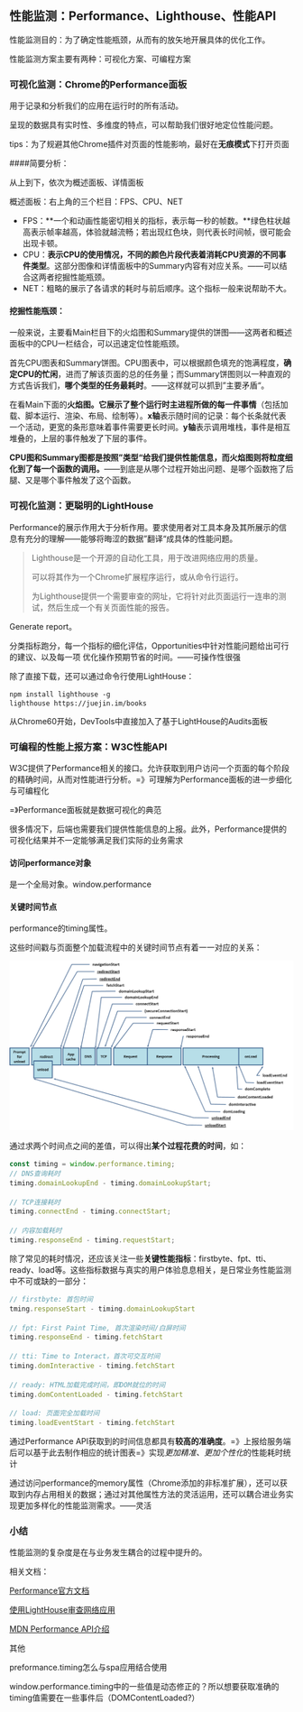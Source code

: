 ## 性能监测：Performance、Lighthouse、性能API

性能监测目的：为了确定性能瓶颈，从而有的放矢地开展具体的优化工作。

性能监测方案主要有两种：可视化方案、可编程方案



### 可视化监测：Chrome的Performance面板

用于记录和分析我们的应用在运行时的所有活动。

呈现的数据具有实时性、多维度的特点，可以帮助我们很好地定位性能问题。

tips：为了规避其他Chrome插件对页面的性能影响，最好在**无痕模式**下打开页面

####简要分析：

从上到下，依次为概述面板、详情面板

概述面板：右上角的三个栏目：FPS、CPU、NET

* FPS：**一个和动画性能密切相关的指标，表示每一秒的帧数。**绿色柱状越高表示帧率越高，体验就越流畅；若出现红色块，则代表长时间帧，很可能会出现卡顿。
* CPU：**表示CPU的使用情况，不同的颜色片段代表着消耗CPU资源的不同事件类型**。这部分图像和详情面板中的Summary内容有对应关系。——可以结合这两者挖掘性能瓶颈。
* NET：粗略的展示了各请求的耗时与前后顺序。这个指标一般来说帮助不大。

#### 挖掘性能瓶颈：

一般来说，主要看Main栏目下的火焰图和Summary提供的饼图——这两者和概述面板中的CPU一栏结合，可以迅速定位性能瓶颈。

首先CPU图表和Summary饼图。CPU图表中，可以根据颜色填充的饱满程度，**确定CPU的忙闲**，进而了解该页面的总的任务量；而Summary饼图则以一种直观的方式告诉我们，**哪个类型的任务最耗时**。——这样就可以抓到”主要矛盾“。

在看Main下面的**火焰图。它展示了整个运行时主进程所做的每一件事情**（包括加载、脚本运行、渲染、布局、绘制等）。**x轴**表示随时间的记录：每个长条就代表一个活动，更宽的条形意味着事件需要更长时间。**y轴**表示调用堆栈，事件是相互堆叠的，上层的事件触发了下层的事件。

**CPU图和Summary图都是按照”类型“给我们提供性能信息，而火焰图则将粒度细化到了每一个函数的调用。**——到底是从哪个过程开始出问题、是哪个函数拖了后腿、又是哪个事件触发了这个函数。



### 可视化监测：更聪明的LightHouse

Performance的展示作用大于分析作用。要求使用者对工具本身及其所展示的信息有充分的理解——能够将晦涩的数据”翻译“成具体的性能问题。

> Lighthouse是一个开源的自动化工具，用于改进网络应用的质量。
>
> 可以将其作为一个Chrome扩展程序运行，或从命令行运行。
>
> 为Lighthouse提供一个需要审查的网址，它将针对此页面运行一连串的测试，然后生成一个有关页面性能的报告。

Generate report。

分类指标跑分，每一个指标的细化评估，Opportunities中针对性能问题给出可行的建议、以及每一项 优化操作预期节省的时间。——可操作性很强

除了直接下载，还可以通过命令行使用LightHouse：

```shell
npm install lighthouse -g
lighthouse https://juejin.im/books
```

从Chrome60开始，DevTools中直接加入了基于LightHouse的Audits面板



### 可编程的性能上报方案：W3C性能API

W3C提供了Performance相关的接口。允许获取到用户访问一个页面的每个阶段的精确时间，从而对性能进行分析。=》可理解为Performance面板的进一步细化与可编程化

=》Performance面板就是数据可视化的典范

很多情况下，后端也需要我们提供性能信息的上报。此外，Performance提供的可视化结果并不一定能够满足我们实际的业务需求

#### 访问performance对象

是一个全局对象。window.performance

#### 关键时间节点

performance的timing属性。

这些时间戳与页面整个加载流程中的关键时间节点有着一一对应的关系：

![performance.timing.png](./performance.timing.png)

通过求两个时间点之间的差值，可以得出**某个过程花费的时间**，如：

```javascript
const timing = window.performance.timing;
// DNS查询耗时
timing.domainLookupEnd - timing.domainLookupStart;

// TCP连接耗时
timing.connectEnd - timing.connectStart;

// 内容加载耗时
timing.responseEnd - timing.requestStart;
```

除了常见的耗时情况，还应该关注一些**关键性能指标**：firstbyte、fpt、tti、ready、load等。这些指标数据与真实的用户体验息息相关，是日常业务性能监测中不可或缺的一部分：

```javascript
// firstbyte: 首包时间
tming.responseStart - timing.domainLookupStart

// fpt: First Paint Time, 首次渲染时间/白屏时间
timing.responseEnd - timing.fetchStart

// tti: Time to Interact，首次可交互时间
timing.domInteractive - timing.fetchStart

// ready: HTML加载完成时间，即DOM就位的时间
timing.domContentLoaded - timing.fetchStart

// load: 页面完全加载时间
timing.loadEventStart - timing.fetchStart
```

通过Performance API获取到的时间信息都具有**较高的准确度**。=》上报给服务端后可以基于此去制作相应的统计图表=》实现*更加精准、更加个性化*的性能耗时统计

通过访问performance的memory属性（Chrome添加的非标准扩展），还可以获取到内存占用相关的数据；通过对其他属性方法的灵活运用，还可以耦合进业务实现更加多样化的性能监测需求。——灵活



### 小结

性能监测的复杂度是在与业务发生耦合的过程中提升的。

相关文档：

[Performance官方文档](https://developers.google.com/web/tools/chrome-devtools/evaluate-performance/reference)

[使用LightHouse审查网络应用](https://developers.google.com/web/tools/lighthouse/?hl=zh-cn)

[MDN Performance API介绍](https://developer.mozilla.org/zh-CN/docs/Web/API/Performance)



其他

preformance.timing怎么与spa应用结合使用

window.performance.timing中的一些值是动态修正的？所以想要获取准确的timing值需要在一些事件后（DOMContentLoaded?）